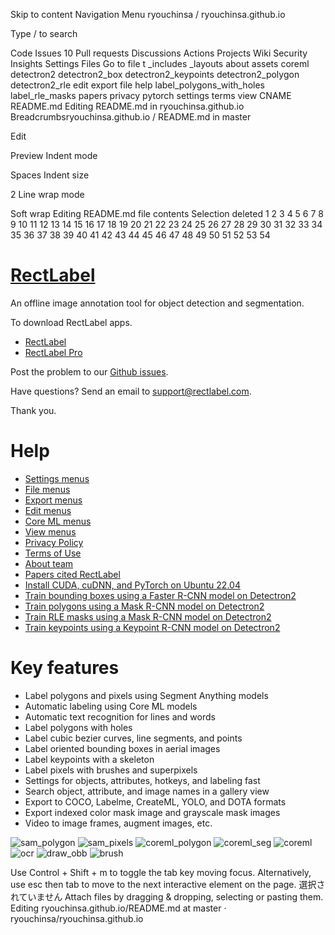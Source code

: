 Skip to content
Navigation Menu
ryouchinsa
/
ryouchinsa.github.io

Type / to search

Code
Issues
10
Pull requests
Discussions
Actions
Projects
Wiki
Security
Insights
Settings
Files
Go to file
t
_includes
_layouts
about
assets
coreml
detectron2
detectron2_box
detectron2_keypoints
detectron2_polygon
detectron2_rle
edit
export
file
help
label_polygons_with_holes
label_rle_masks
papers
privacy
pytorch
settings
terms
view
CNAME
README.md
Editing README.md in ryouchinsa.github.io
Breadcrumbsryouchinsa.github.io
/
README.md
in
master

Edit

Preview
Indent mode

Spaces
Indent size

2
Line wrap mode

Soft wrap
Editing README.md file contents
Selection deleted
1
2
3
4
5
6
7
8
9
10
11
12
13
14
15
16
17
18
19
20
21
22
23
24
25
26
27
28
29
30
31
32
33
34
35
36
37
38
39
40
41
42
43
44
45
46
47
48
49
50
51
52
53
54
# [RectLabel](https://rectlabel.com)
An offline image annotation tool for object detection and segmentation.

To download RectLabel apps.
- [RectLabel](https://apps.apple.com/app/id1210181730)
- [RectLabel Pro](https://apps.apple.com/app/id1490990105)

Post the problem to our [Github issues](https://github.com/ryouchinsa/Rectlabel-support/issues).

Have questions? Send an email to support@rectlabel.com.

Thank you.

# Help
- [Settings menus](https://rectlabel.com/settings)
- [File menus](https://rectlabel.com/file)
- [Export menus](https://rectlabel.com/export)
- [Edit menus](https://rectlabel.com/edit)
- [Core ML menus](https://rectlabel.com/coreml)
- [View menus](https://rectlabel.com/view)
- [Privacy Policy](https://rectlabel.com/privacy)
- [Terms of Use](https://rectlabel.com/terms)
- [About team](https://rectlabel.com/about)
- [Papers cited RectLabel](https://rectlabel.com/papers)
- [Install CUDA, cuDNN, and PyTorch on Ubuntu 22.04](https://rectlabel.com/pytorch)
- [Train bounding boxes using a Faster R-CNN model on Detectron2](https://rectlabel.com/detectron2_box)
- [Train polygons using a Mask R-CNN model on Detectron2](https://rectlabel.com/detectron2_polygon)
- [Train RLE masks using a Mask R-CNN model on Detectron2](https://rectlabel.com/detectron2_rle)
- [Train keypoints using a Keypoint R-CNN model on Detectron2](https://rectlabel.com/detectron2_keypoints)

# Key features
- Label polygons and pixels using Segment Anything models
- Automatic labeling using Core ML models
- Automatic text recognition for lines and words
- Label polygons with holes
- Label cubic bezier curves, line segments, and points
- Label oriented bounding boxes in aerial images
- Label keypoints with a skeleton
- Label pixels with brushes and superpixels
- Settings for objects, attributes, hotkeys, and labeling fast
- Search object, attribute, and image names in a gallery view
- Export to COCO, Labelme, CreateML, YOLO, and DOTA formats
- Export indexed color mask image and grayscale mask images
- Video to image frames, augment images, etc.

![sam_polygon](https://github.com/ryouchinsa/ryouchinsa.github.io/assets/1954306/a1139449-92b7-44d3-a3a9-50c33c25d254)
![sam_pixels](https://github.com/ryouchinsa/ryouchinsa.github.io/assets/1954306/7693da50-f858-4c43-a09b-ade8c4a12164)
![coreml_polygon](https://github.com/ryouchinsa/ryouchinsa.github.io/assets/1954306/084fe920-a4ae-44c4-97a1-94893599bf59)
![coreml_seg](https://github.com/ryouchinsa/ryouchinsa.github.io/assets/1954306/3dda2be6-a9e3-4410-a0ca-384e20f3ba93)
![coreml](https://github.com/ryouchinsa/ryouchinsa.github.io/assets/1954306/015020e5-8dbb-4816-87ef-2fc89e432f59)
![ocr](https://github.com/ryouchinsa/ryouchinsa.github.io/assets/1954306/2ee92134-1733-4686-8453-b7d5949b2b20)
![draw_obb](https://github.com/ryouchinsa/ryouchinsa.github.io/assets/1954306/4728acdd-63d4-4cc3-97db-a6257221ce43)
![brush](https://github.com/ryouchinsa/ryouchinsa.github.io/assets/1954306/9a28eb81-8376-495f-b5f7-2a696270be77)

Use Control + Shift + m to toggle the tab key moving focus. Alternatively, use esc then tab to move to the next interactive element on the page.
選択されていません
Attach files by dragging & dropping, selecting or pasting them.
Editing ryouchinsa.github.io/README.md at master · ryouchinsa/ryouchinsa.github.io 

